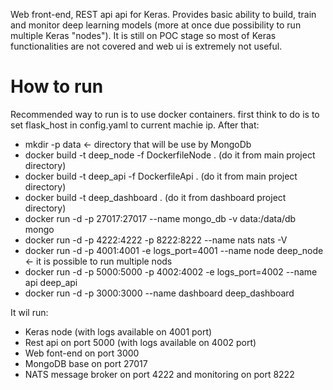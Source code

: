 Web front-end, REST api api for Keras. Provides basic ability to build, train and monitor deep learning models (more at once due possibility to run multiple Keras "nodes").
It is still on POC stage so most of Keras functionalities are not covered and web ui is extremely not useful.  

# How to run 
Recommended way to run is to use docker containers.
first think to do is to set flask_host in config.yaml to current machie ip.
After that:
* mkdir -p data <- directory that will be use by MongoDb
* docker build -t deep_node -f DockerfileNode . (do it from main project directory)
* docker build -t deep_api -f DockerfileApi .  (do it from main project directory)
* docker build -t deep_dashboard . (do it from dashboard project directory)
* docker run -d -p 27017:27017 --name mongo_db -v data:/data/db mongo
* docker run -d -p 4222:4222 -p 8222:8222 --name nats nats -V
* docker run -d -p 4001:4001 -e logs_port=4001 --name node deep_node <- it is possible to run multiple nods
* docker run -d -p 5000:5000 -p 4002:4002 -e logs_port=4002 --name api deep_api
* docker run -d -p 3000:3000 --name dashboard deep_dashboard

It wil run:
* Keras node (with logs available  on 4001 port)
* Rest api on port 5000 (with logs available  on 4002 port)
* Web font-end on port 3000
* MongoDB base on port 27017
* NATS message broker on port 4222 and monitoring on port 8222
